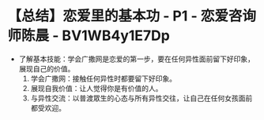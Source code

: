 # 【总结】恋爱里的基本功 - P1 - 恋爱咨询师陈晨 - BV1WB4y1E7Dp

-   了解基本技能：学会广撒网是恋爱的第一步，要在任何异性面前留下好印象，展现自己的价值。
    1.  学会广撒网：接触任何异性时都要留下好印象。
    2.  展现自我价值：让人觉得你是有价值的人。
    3.  与异性交流：以普渡眾生的心态与所有异性交往，让自己在任何女孩面前都受欢迎。